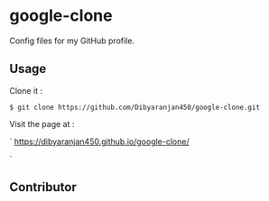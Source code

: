 # google-clone
Config files for my GitHub profile.

## Usage

Clone it :

```
$ git clone https://github.com/Dibyaranjan450/google-clone.git
```

Visit the page at : 

`
https://dibyaranjan450.github.io/google-clone/

`

## Contributor

